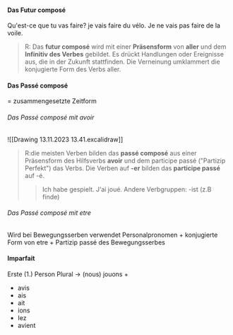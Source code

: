 #### Das Futur composé
Qu'est-ce que tu vas faire?
je vais faire du vélo.
Je ne vais pas faire de la voile.
>R:
Das **futur composé** wird mit einer **Präsensform** von **aller** und dem **Infinitiv des Verbes** gebildet.
Es drückt Handlungen oder Ereignisse aus, die in der Zukunft stattfinden.
Die Verneinung umklammert die konjugierte Form des Verbs aller.

#### Das Passé composé
= zusammengesetzte Zeitform
###### Das Passé composé mit avoir
![[Drawing 13.11.2023 13.41.excalidraw]]
> R:die meisten Verben bilden das **passé composé** aus einer Präsensform des Hilfsverbs **avoir** und dem participe passé ("Partizip Perfekt") das Verbs. Die Verben auf **-er** bilden das **participe passé** auf -é.
>> Ich habe gespielt.
>> J‘ai joué.
>Andere Verbgruppen:
>> -ist (z.B finde)

###### Das Passé composé mit etre
Wird bei Bewegungsserben verwendet
Personalpronomen + konjugierte Form von etre + Partizip passé des Bewegungsserbes

#### Imparfait
Erste (1.) Person Plural → (nous) jouons
+
- avis
- ais
- ait
- ions
- Iez
- avient














